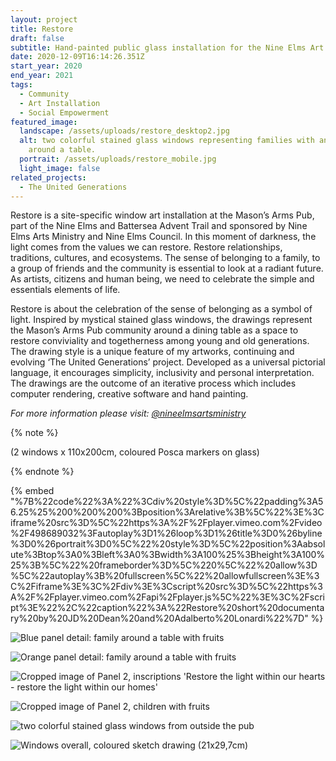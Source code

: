 ```yaml
---
layout: project
title: Restore
draft: false
subtitle: Hand-painted public glass installation for the Nine Elms Art Ministry
date: 2020-12-09T16:14:26.351Z
start_year: 2020
end_year: 2021
tags:
  - Community
  - Art Installation
  - Social Empowerment
featured_image:
  landscape: /assets/uploads/restore_desktop2.jpg
  alt: two colorful stained glass windows representing families with animals
    around a table.
  portrait: /assets/uploads/restore_mobile.jpg
  light_image: false
related_projects:
  - The United Generations
---
```

Restore is a site-specific window art installation at the Mason’s Arms Pub, part of the Nine Elms and Battersea Advent Trail and sponsored by Nine Elms Arts Ministry and Nine Elms Council. In this moment of darkness, the light comes from the values we can restore. Restore relationships, traditions, cultures, and ecosystems. The sense of belonging to a family, to a group of friends and the community is essential to look at a radiant future. As artists, citizens and human being, we need to celebrate the simple and essentials elements of life. 

Restore is about the celebration of the sense of belonging as a symbol of light. Inspired by mystical stained glass windows, the drawings represent the Mason’s Arms Pub community around a dining table as a space to restore conviviality and togetherness among young and old generations. The drawing style is a unique feature of my artworks, continuing and evolving ‘The United Generations’ project. Developed as a universal pictorial language, it encourages simplicity, inclusivity and personal interpretation. The drawings are the outcome of an iterative process which includes computer rendering, creative software and hand painting.

*For more information please visit: [@nineelmsartsministry](https://www.instagram.com/nineelmsartsministry/)*

{% note %}



(2 windows x 110x200cm, coloured Posca markers on glass)



{% endnote %}

{% embed "%7B%22code%22%3A%22%3Cdiv%20style%3D%5C%22padding%3A56.25%25%200%200%200%3Bposition%3Arelative%3B%5C%22%3E%3Ciframe%20src%3D%5C%22https%3A%2F%2Fplayer.vimeo.com%2Fvideo%2F498689032%3Fautoplay%3D1%26loop%3D1%26title%3D0%26byline%3D0%26portrait%3D0%5C%22%20style%3D%5C%22position%3Aabsolute%3Btop%3A0%3Bleft%3A0%3Bwidth%3A100%25%3Bheight%3A100%25%3B%5C%22%20frameborder%3D%5C%220%5C%22%20allow%3D%5C%22autoplay%3B%20fullscreen%5C%22%20allowfullscreen%3E%3C%2Fiframe%3E%3C%2Fdiv%3E%3Cscript%20src%3D%5C%22https%3A%2F%2Fplayer.vimeo.com%2Fapi%2Fplayer.js%5C%22%3E%3C%2Fscript%3E%22%2C%22caption%22%3A%22Restore%20short%20documentary%20by%20JD%20Dean%20and%20Adalberto%20Lonardi%22%7D" %}

![Blue panel detail: family around a table with fruits](/assets/uploads/panel1.jpg "Blue panel detail: family around a table with fruits")

![Orange panel detail: family around a table with fruits](/assets/uploads/panel2.jpg "Orange panel detail: family around a table with fruits")

![Cropped image of Panel 2, inscriptions 'Restore the light within our hearts - restore the light within our homes'](/assets/uploads/detail1.jpg "Blue panel detail, inscriptions")

![Cropped image of Panel 2, children with fruits](/assets/uploads/detail2.jpg "Blue panel detail, children with fruits")

![two colorful stained glass windows from outside the pub](/assets/uploads/dscf0201.jpg "Art installation from Battersea Park Road")

![Windows overall, coloured sketch drawing (21x29,7cm)](/assets/uploads/restore_sketch.jpg "Windows overall, coloured sketch (21x29,7cm)")